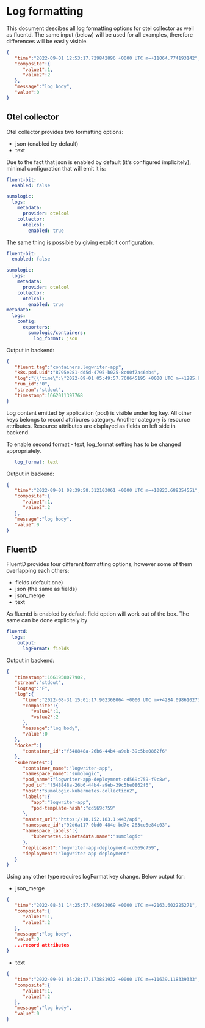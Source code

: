 # Log formatting

This document descibes all log formatting options for otel collector as well as fluentd. The same input (below) will be used for all examples, therefore differences will be easily visible.

```json
{
   "time":"2022-09-01 12:53:17.729842896 +0000 UTC m=+11064.774193142",
   "composite":{
      "value1":1,
      "value2":2
   },
   "message":"log body",
   "value":0
}
```

## Otel collector

Otel collector provides two formatting options:

- json (enabled by default)
- text

Due to the fact that json is enabled by default (it's configured implicitely), 
minimal configuration that will emit it is:

```yaml
fluent-bit:
  enabled: false

sumologic:
  logs:
    metadata:
      provider: otelcol
    collector:
      otelcol:
        enabled: true
```

The same thing is possible by giving explicit configuration.

```yaml
fluent-bit:
  enabled: false

sumologic:
  logs:
    metadata:
      provider: otelcol
    collector:
      otelcol:
        enabled: true
metadata:
  logs:
    config:
      exporters:
        sumologic/containers:
          log_format: json        
```

Output in backend:

```json
{
   "fluent.tag":"containers.logwriter-app",
   "k8s.pod.uid":"8795e281-dd5d-4795-b025-8c00f7a46ab4",
   "log":"{\"time\":\"2022-09-01 05:49:57.768645195 +0000 UTC m=+1285.863594223\", \"composite\":{\"value1\":1, \"value2\":2},\"message\":\"log body\", \"value\":0}",
   "run_id":"0",
   "stream":"stdout",
   "timestamp":1662011397768
}
```

Log content emitted by application (pod) is visible under log key. All other keys belongs to record
attribures category. Another category is resource attributes. Resource attributes are displayed as fields
on left side in backend.

To enable second format - text, log_format setting has to be changed appropriately.

```yaml
   log_format: text
```

Output in backend:

```json
{
   "time":"2022-09-01 08:39:58.312103061 +0000 UTC m=+10823.688354551",
   "composite":{
      "value1":1,
      "value2":2
   },   
   "message":"log body",
   "value":0
}
```

## FluentD 

FluentD provides four different formatting options, however some of them overlapping each others:
- fields (default one)
- json (the same as fields)
- json_merge
- text

As fluentd is enabled by default field option will work out of the box. The same can be done explicitely by

```yaml
fluentd:
  logs:
    output:
      logFormat: fields
```

Output in backend:

```json
{
   "timestamp":1661958077902,
   "stream":"stdout",
   "logtag":"F",
   "log":{
      "time":"2022-08-31 15:01:17.902368064 +0000 UTC m=+4284.098610273",
      "composite":{
         "value1":1,
         "value2":2
      },      
      "message":"log body",
      "value":0
   },
   "docker":{
      "container_id":"f548848a-26b6-44b4-a9eb-39c5be0862f6"
   },
   "kubernetes":{
      "container_name":"logwriter-app",
      "namespace_name":"sumologic",
      "pod_name":"logwriter-app-deployment-cd569c759-f9c8w",
      "pod_id":"f548848a-26b6-44b4-a9eb-39c5be0862f6",
      "host":"sumologic-kubernetes-collection2",
      "labels":{
         "app":"logwriter-app",
         "pod-template-hash":"cd569c759"
      },
      "master_url":"https://10.152.183.1:443/api",
      "namespace_id":"92d6a117-0bd0-484e-bd7e-283ce8e84c03",
      "namespace_labels":{
         "kubernetes.io/metadata.name":"sumologic"
      },
      "replicaset":"logwriter-app-deployment-cd569c759",
      "deployment":"logwriter-app-deployment"
   }
}
```

Using any other type requires logFormat key change. Below output for:

- json_merge 

```json
{
   "time":"2022-08-31 14:25:57.405983069 +0000 UTC m=+2163.602225271",
   "composite":{
      "value1":1,
      "value2":2
   },
   "message":"log body",
   "value":0
   ...record attributes
}
```

- text

```json
{
   "time":"2022-09-01 05:28:17.173881932 +0000 UTC m=+11639.118339333",
   "composite":{
      "value1":1,
      "value2":2
   },
   "message":"log body",
   "value":0   
}
```
